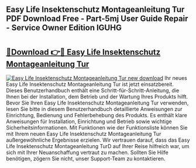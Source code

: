 ## Easy Life Insektenschutz Montageanleitung Tur PDF Download Free - Part-5mj User Guide Repair - Service Owner Edition IGUHG

# <h2><a href="http://df76mo.blite.top/?on=Easy+Life+Insektenschutz+Montageanleitung+Tur">🔗Download 👉🔴 Easy Life Insektenschutz Montageanleitung Tur</a></h2>

[![Easy Life Insektenschutz Montageanleitung Tur new download](https://i.imgur.com/lujVjoI.png)](http://df76mo.blite.top/?on=Easy+Life+Insektenschutz+Montageanleitung+Tur)
Ihr neues Easy Life Insektenschutz Montageanleitung Tur ist jetzt einsatzbereit. Dieses Benutzerhandbuch enthält eine Schritt-für-Schritt-Anleitung, die Ihnen bei der Installation, dem Betrieb und der Wartung Ihres Produkts hilft. Bevor Sie Ihren Easy Life Insektenschutz Montageanleitung Tur verwenden, lesen Sie bitte in diesem Benutzerhandbuch detaillierte Anweisungen zur Einrichtung, Bedienung und Fehlerbehebung des Produkts. Es enthält klare Anweisungen für Installation, Einrichtung und Betrieb sowie wichtige Sicherheitsinformationen. Mit Funktionen wie der Funktionsliste können Sie mit Ihrem neuen Easy Life Insektenschutz Montageanleitung Tur außergewöhnliche Ergebnisse erzielen. Wir vertrauen darauf, dass das Easy Life Insektenschutz Montageanleitung TurD auf Ihrer Reise hilfreich war, um sich mit Ihrer Neuanschaffung vertraut zu machen. Sollten Sie Hilfe benötigen, zögern Sie nicht, unser Support-Team zu kontaktieren.
